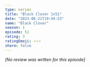 ```yaml
---
type: series
title: "Black Clover 1x51"
date: "2023-06-21T19:49:53"
name: "Black Clover"
season: 1
episode: 51
rating: 3
ratingEmoji: ⭐️⭐️⭐️
share: false
---
```


_[No review was written for this episode]_
